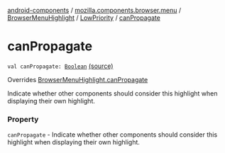 [android-components](../../../index.md) / [mozilla.components.browser.menu](../../index.md) / [BrowserMenuHighlight](../index.md) / [LowPriority](index.md) / [canPropagate](./can-propagate.md)

# canPropagate

`val canPropagate: `[`Boolean`](https://kotlinlang.org/api/latest/jvm/stdlib/kotlin/-boolean/index.html) [(source)](https://github.com/mozilla-mobile/android-components/blob/master/components/browser/menu/src/main/java/mozilla/components/browser/menu/BrowserMenuHighlight.kt#L42)

Overrides [BrowserMenuHighlight.canPropagate](../can-propagate.md)

Indicate whether other components should consider this highlight when
displaying their own highlight.

### Property

`canPropagate` - Indicate whether other components should consider this highlight when
displaying their own highlight.